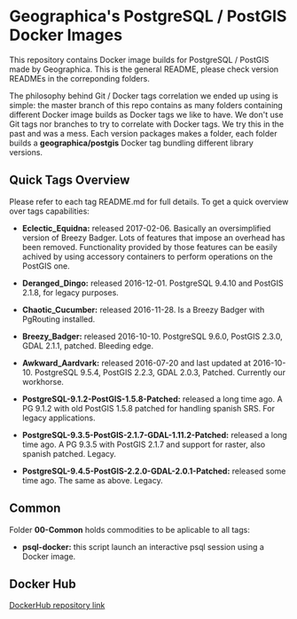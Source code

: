 # Geographica's PostgreSQL / PostGIS Docker Images

This repository contains Docker image builds for PostgreSQL / PostGIS made by Geographica. This is the general README, please check version READMEs in the correponding folders.

The philosophy behind Git / Docker tags correlation we ended up using is simple: the master branch of this repo contains as many folders containing different Docker image builds as Docker tags we like to have. We don't use Git tags nor branches to try to correlate with Docker tags. We try this in the past and was a mess. Each version packages makes a folder, each folder builds a __geographica/postgis__ Docker tag bundling different library versions.


## Quick Tags Overview

Please refer to each tag README.md for full details. To get a quick overview over tags capabilities:

- __Eclectic_Equidna:__ released 2017-02-06. Basically an oversimplified version of Breezy Badger. Lots of features that impose an overhead has been removed. Functionality provided by those features can be easily achived by using accessory containers to perform operations on the PostGIS one.

- __Deranged_Dingo:__ released 2016-12-01. PostgreSQL 9.4.10 and PostGIS 2.1.8, for legacy purposes.

- __Chaotic_Cucumber:__ released 2016-11-28. Is a Breezy Badger with PgRouting installed.

- __Breezy_Badger:__ released 2016-10-10. PostgreSQL 9.6.0, PostGIS 2.3.0, GDAL 2.1.1, patched. Bleeding edge.

- __Awkward_Aardvark:__ released 2016-07-20 and last updated at 2016-10-10. PostgreSQL 9.5.4, PostGIS 2.2.3, GDAL 2.0.3, Patched. Currently our workhorse.

- __PostgreSQL-9.1.2-PostGIS-1.5.8-Patched:__ released a long time ago. A PG 9.1.2 with old PostGIS 1.5.8 patched for handling spanish SRS. For legacy applications.

- __PostgreSQL-9.3.5-PostGIS-2.1.7-GDAL-1.11.2-Patched:__ released a long time ago. A PG 9.3.5 with PostGIS 2.1.7 and support for raster, also spanish patched. Legacy.

- __PostgreSQL-9.4.5-PostGIS-2.2.0-GDAL-2.0.1-Patched:__ released some time ago. The same as above. Legacy.


## Common

Folder __00-Common__ holds commodities to be aplicable to all tags:

- __psql-docker:__ this script launch an interactive psql session using a Docker image.

## Docker Hub

[DockerHub repository link](https://hub.docker.com/r/geographica/postgis/)
